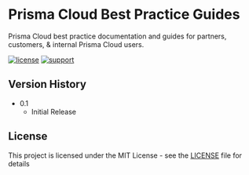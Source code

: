 # Prisma Cloud Best Practice Guides
Prisma Cloud best practice documentation and guides for partners, customers, & internal Prisma Cloud users.

[![license](https://img.shields.io/badge/license-MIT-blue.svg)](./LICENSE) [![support](https://img.shields.io/badge/Support%20Level-Community-yellowgreen)](./SUPPORT.md)


## Version History

* 0.1
    * Initial Release

## License
This project is licensed under the MIT License - see the [LICENSE](./LICENSE) file for details
